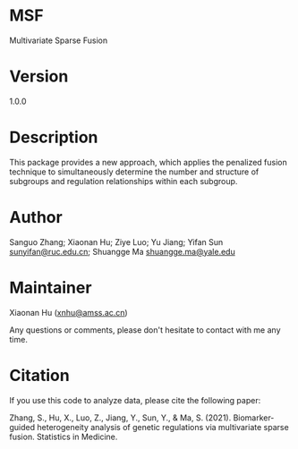 # MSF
Multivariate Sparse Fusion

# Version
1.0.0

# Description
This package provides a new approach, which applies the penalized fusion technique to simultaneously determine the number and structure of subgroups and regulation relationships within each subgroup.

# Author
Sanguo Zhang; Xiaonan Hu; Ziye Luo; Yu Jiang; Yifan Sun sunyifan@ruc.edu.cn; Shuangge Ma shuangge.ma@yale.edu

# Maintainer
Xiaonan Hu (xnhu@amss.ac.cn)

Any questions or comments, please don't hesitate to contact with me any time.

# Citation
If you use this code to analyze data, please cite the following paper:  

Zhang, S., Hu, X., Luo, Z., Jiang, Y., Sun, Y., & Ma, S. (2021). Biomarker‐guided heterogeneity analysis of genetic regulations via multivariate sparse fusion. Statistics in Medicine.



